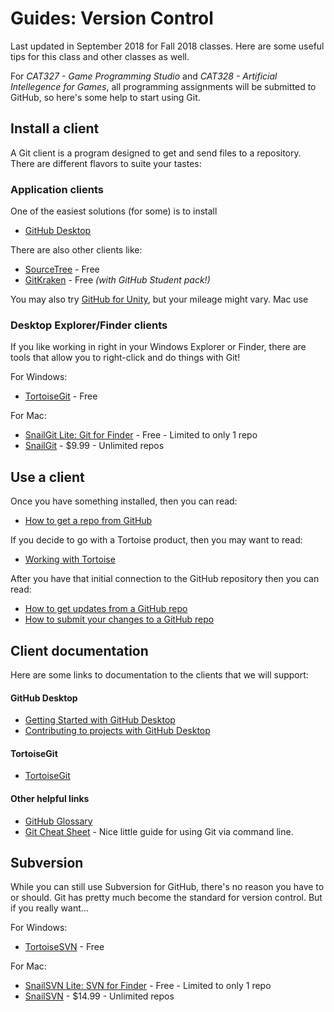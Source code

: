 # Guides: Version Control

Last updated in September 2018 for Fall 2018 classes. Here are some useful tips for this class and other classes as well. 

For *CAT327 - Game Programming Studio* and *CAT328 - Artificial Intellegence for Games*, all programming assignments will be submitted to GitHub, so here's some help to start using Git.

## Install a client

A Git client is a program designed to get and send files to a repository. There are different flavors to suite your tastes:

### Application clients

One of the easiest solutions (for some) is to install 

* [GitHub Desktop](https://desktop.github.com/)

There are also other clients like:

* [SourceTree](https://www.sourcetreeapp.com/) - Free
* [GitKraken](https://www.gitkraken.com/) - Free *(with GitHub Student pack!)*

You may also try [GitHub for Unity](https://assetstore.unity.com/packages/tools/version-control/github-for-unity-118069), but your mileage might vary. Mac use

### Desktop Explorer/Finder clients

If you like working in right in your Windows Explorer or Finder, there are tools that allow you to right-click and do things with Git!

For Windows:

* [TortoiseGit](Installing-TortoiseGIT/README.md) - Free

For Mac:

  * [SnailGit Lite: Git for Finder](https://itunes.apple.com/us/app/snailgit-free-git-client-finder/id1099475282?mt=12) - Free - Limited to only 1 repo 
  * [SnailGit](https://itunes.apple.com/us/app/snailgit/id847260112?l=en&mt=12#) - $9.99 - Unlimited repos

## Use a client 

Once you have something installed, then you can read:

* [How to get a repo from GitHub](Getting-Stuff/README.md) 

If you decide to go with a Tortoise product, then you may want to read:

* [Working with Tortoise](Working-With-Tortoise/README.md)

After you have that initial connection to the GitHub repository then you can read:

* [How to get updates from a GitHub repo](Updating-From-GitHub/README.md)
* [How to submit your changes to a GitHub repo](Sending-Stuff/README.md)

## Client documentation

Here are some links to documentation to the clients that we will support:

#### GitHub Desktop

* [Getting Started with GitHub Desktop](https://help.github.com/desktop/guides/getting-started-with-github-desktop/)
* [Contributing to projects with GitHub Desktop](https://help.github.com/desktop/guides/contributing-to-projects/)

#### TortoiseGit

* [TortoiseGit](https://tortoisegit.org/docs/tortoisegit/)

#### Other helpful links
* [GitHub Glossary](https://help.github.com/articles/github-glossary/)
* [Git Cheat Sheet](http://www.git-tower.com/blog/git-cheat-sheet/) - Nice little guide for using Git via command line.


## Subversion

While you can still use Subversion for GitHub, there's no reason you have to or should. Git has pretty much become the standard for version control. But if you really want...

For Windows:

* [TortoiseSVN](Installing-TortoiseSVN/README.md) - Free 

For Mac:

  * [SnailSVN Lite: SVN for Finder](https://itunes.apple.com/us/app/snailsvn-free-svn-client-finder/id1063090543?mt=12) - Free - Limited to only 1 repo
  * [SnailSVN](https://itunes.apple.com/us/app/snailsvn/id847259925?ls=1&mt=12#) - $14.99 - Unlimited repos

